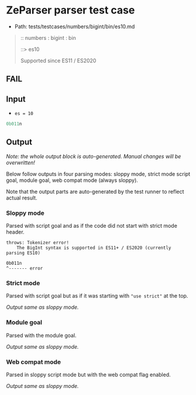 # ZeParser parser test case

- Path: tests/testcases/numbers/bigint/bin/es10.md

> :: numbers : bigint : bin
>
> ::> es10
>
> Supported since ES11 / ES2020

## FAIL

## Input

- `es = 10`

`````js
0b011n
`````

## Output

_Note: the whole output block is auto-generated. Manual changes will be overwritten!_

Below follow outputs in four parsing modes: sloppy mode, strict mode script goal, module goal, web compat mode (always sloppy).

Note that the output parts are auto-generated by the test runner to reflect actual result.

### Sloppy mode

Parsed with script goal and as if the code did not start with strict mode header.

`````
throws: Tokenizer error!
    The BigInt syntax is supported in ES11+ / ES2020 (currently parsing ES10)

0b011n
^------- error
`````

### Strict mode

Parsed with script goal but as if it was starting with `"use strict"` at the top.

_Output same as sloppy mode._

### Module goal

Parsed with the module goal.

_Output same as sloppy mode._

### Web compat mode

Parsed in sloppy script mode but with the web compat flag enabled.

_Output same as sloppy mode._
